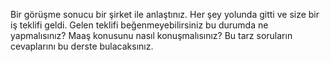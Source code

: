 Bir görüşme sonucu bir şirket ile anlaştınız. Her şey yolunda gitti ve size bir iş teklifi geldi. Gelen teklifi beğenmeyebilirsiniz bu durumda ne yapmalısınız? Maaş konusunu nasıl konuşmalısınız? Bu tarz soruların cevaplarını bu derste bulacaksınız.

